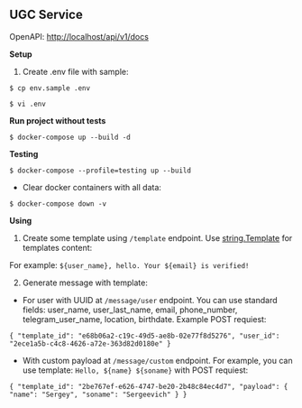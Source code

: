 ## UGC Service

OpenAPI: [http://localhost/api/v1/docs](http://localhost/api/v1/docs)

**Setup**
1. Create .env file with sample:

`$ cp env.sample .env`

`$ vi .env`

**Run project without tests**

`$ docker-compose up --build -d`

**Testing**

`$ docker-compose --profile=testing up --build`

 - Clear docker containers with all data:
 
`$ docker-compose down -v`

**Using**

1. Create some template using `/template` endpoint. Use [string.Template](https://docs.python.org/3/library/string.html#template-strings) for templates content:

For example: `${user_name}, hello. Your ${email} is verified!`

2. Generate message with template:

- For user with UUID at `/message/user` endpoint. You can use standard fields: user_name, user_last_name, email, phone_number, telegram_user_name, location, birthdate.
Example POST requiest:

`{
    "template_id": "e68b06a2-c19c-49d5-ae8b-02e77f8d5276",
    "user_id": "2ece1a5b-c4c8-4626-a72e-363d82d0180e"
}`

- With custom payload at `/message/custom` endpoint.  For example, you can use template: `Hello, ${name} ${soname}` with POST requiest:

`{
    "template_id": "2be767ef-e626-4747-be20-2b48c84ec4d7",
    "payload": {
        "name": "Sergey",
        "soname": "Sergeevich"
    }
}`